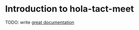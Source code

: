 # Introduction to hola-tact-meet

TODO: write [great documentation](http://jacobian.org/writing/what-to-write/)
